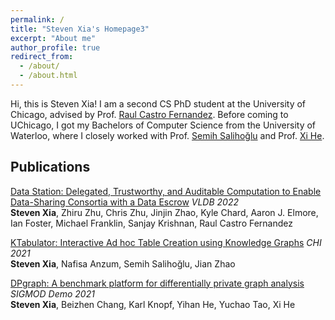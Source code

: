 ```yaml
---
permalink: /
title: "Steven Xia's Homepage3"
excerpt: "About me"
author_profile: true
redirect_from: 
  - /about/
  - /about.html
---
```


Hi, this is Steven Xia! I am a second CS PhD student at the University of Chicago,
advised by Prof. [Raul Castro Fernandez](https://raulcastrofernandez.com/). Before coming to
UChicago, I got my Bachelors of Computer Science from the University of Waterloo, 
where I closely worked with Prof. [Semih Salihoğlu](https://cs.uwaterloo.ca/~ssalihog/) and 
Prof. [Xi He](https://cs.uwaterloo.ca/~xihe/).

Publications
------
[Data Station: Delegated, Trustworthy, and Auditable Computation to Enable Data-Sharing Consortia with a Data Escrow](https://www.vldb.org/pvldb/vol15/p3172-xia.pdf) *VLDB 2022*  
**Steven Xia**, Zhiru Zhu, Chris Zhu, Jinjin Zhao, Kyle Chard, Aaron J. Elmore, Ian Foster, Michael
Franklin, Sanjay Krishnan, Raul Castro Fernandez

[KTabulator: Interactive Ad hoc Table Creation using Knowledge Graphs](https://dl.acm.org/doi/abs/10.1145/3411764.3445227) *CHI 2021*  
**Steven Xia**, Nafisa Anzum, Semih Salihoğlu, Jian Zhao

[DPgraph: A benchmark platform for differentially private graph analysis](https://dl.acm.org/doi/abs/10.1145/3448016.3452756) *SIGMOD Demo 2021*  
**Steven Xia**, Beizhen Chang, Karl Knopf, Yihan He, Yuchao Tao, Xi He

